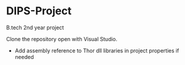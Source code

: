 DIPS-Project
============

B.tech 2nd year project

Clone the repository open with Visual Studio.

* Add assembly reference to Thor dll libraries in project properties if needed
